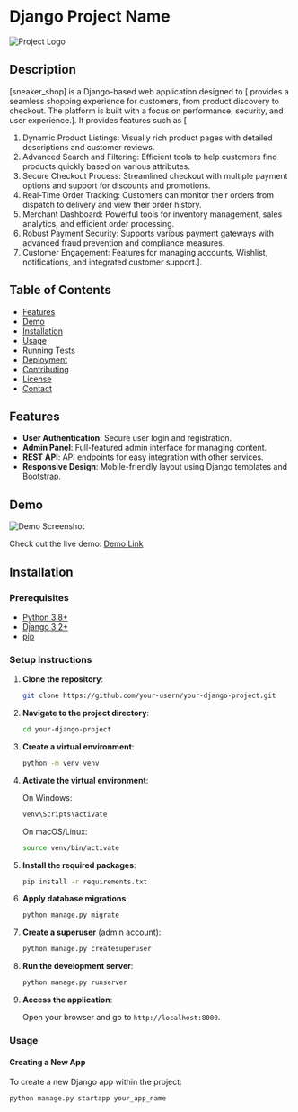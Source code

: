 # Django Project Name

![Project Logo](https://via.placeholder.com/150)

## Description

[sneaker_shop] is a Django-based web application designed to [
provides a seamless shopping experience for customers, from product discovery to checkout. The
platform is built with a focus on performance, security, and user experience.]. It provides features such as [
1. Dynamic Product Listings: Visually rich product pages with detailed descriptions and
customer reviews.
2. Advanced Search and Filtering: Efficient tools to help customers find products quickly
based on various attributes.
3. Secure Checkout Process: Streamlined checkout with multiple payment options and support
for discounts and promotions.
4. Real-Time Order Tracking: Customers can monitor their orders from dispatch to delivery
and view their order history.
5. Merchant Dashboard: Powerful tools for inventory management, sales analytics, and
efficient order processing.
6. Robust Payment Security: Supports various payment gateways with advanced fraud
prevention and compliance measures.
7. Customer Engagement: Features for managing accounts, Wishlist, notifications, and
integrated customer support.].

## Table of Contents

- [Features](#features)
- [Demo](#demo)
- [Installation](#installation)
- [Usage](#usage)
- [Running Tests](#running-tests)
- [Deployment](#deployment)
- [Contributing](#contributing)
- [License](#license)
- [Contact](#contact)

## Features

- **User Authentication**: Secure user login and registration.
- **Admin Panel**: Full-featured admin interface for managing content.
- **REST API**: API endpoints for easy integration with other services.
- **Responsive Design**: Mobile-friendly layout using Django templates and Bootstrap.

## Demo

![Demo Screenshot](![image](https://github.com/foropeterson/shoe-E-comerce/assets/129737573/bc9ff7c2-ac7b-455c-a1fb-075a15247941)
)

Check out the live demo: [Demo Link](http://example.com)

## Installation

### Prerequisites

- [Python 3.8+](https://www.python.org/downloads/)
- [Django 3.2+](https://www.djangoproject.com/)
- [pip](https://pip.pypa.io/en/stable/installing/)

### Setup Instructions

1. **Clone the repository**:

    ```bash
    git clone https://github.com/your-usern/your-django-project.git
    ```

2. **Navigate to the project directory**:

    ```bash
    cd your-django-project
    ```

3. **Create a virtual environment**:

    ```bash
    python -m venv venv
    ```

4. **Activate the virtual environment**:

    On Windows:
    ```bash
    venv\Scripts\activate
    ```
   
    On macOS/Linux:
    ```bash
    source venv/bin/activate
    ```

5. **Install the required packages**:

    ```bash
    pip install -r requirements.txt
    ```

6. **Apply database migrations**:

    ```bash
    python manage.py migrate
    ```

7. **Create a superuser** (admin account):

    ```bash
    python manage.py createsuperuser
    ```

8. **Run the development server**:

    ```bash
    python manage.py runserver
    ```

9. **Access the application**:

    Open your browser and go to `http://localhost:8000`.

### Usage

#### Creating a New App

To create a new Django app within the project:

```bash
python manage.py startapp your_app_name

